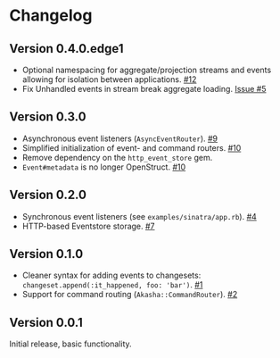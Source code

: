 # Changelog

## Version 0.4.0.edge1

* Optional namespacing for aggregate/projection streams and events allowing for isolation
  between applications. [#12](https://github.com/bilus/akasha/pull/12)
* Fix Unhandled events in stream break aggregate loading. [Issue #5](https://github.com/bilus/akasha/issues/5)


## Version 0.3.0

* Asynchronous event listeners (`AsyncEventRouter`). [#9](https://github.com/bilus/akasha/pull/9)
* Simplified initialization of event- and command routers. [#10](https://github.com/bilus/akasha/pull/10)
* Remove dependency on the `http_event_store` gem.
* `Event#metadata` is no longer OpenStruct. [#10](https://github.com/bilus/akasha/pull/10)

## Version 0.2.0

* Synchronous event listeners (see `examples/sinatra/app.rb`). [#4](https://github.com/bilus/akasha/pull/4)
* HTTP-based Eventstore storage. [#7](https://github.com/bilus/akasha/pull/7)


## Version 0.1.0

* Cleaner syntax for adding events to changesets: `changeset.append(:it_happened, foo: 'bar')`. [#1](https://github.com/bilus/akasha/pull/1)
* Support for command routing (`Akasha::CommandRouter`). [#2](https://github.com/bilus/akasha/pull/2)


## Version 0.0.1

Initial release, basic functionality.
